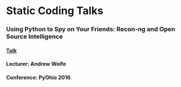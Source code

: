 # Static Coding Talks

### Using Python to Spy on Your Friends: Recon-ng and Open Source Intelligence
#### [Talk](https://www.youtube.com/watch?v=qkUIgl9ASGw)
#### Lecturer: Andrew Wolfe
#### Conference: PyOhio 2016





